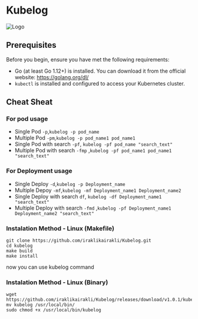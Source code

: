 # Kubelog 

![Logo](https://i.ibb.co/qjLhnxH/c8ae24be-7031-4682-b41d-e314f9f99be7.webp)




## Prerequisites

Before you begin, ensure you have met the following requirements:

- Go (at least Go 1.12+) is installed. You can download it from the official website: https://golang.org/dl/
- `kubectl` is installed and configured to access your Kubernetes cluster.


## Cheat Sheat
### For pod usage
* Single Pod ```-p```,``` kubelog -p pod_name ```
* Multiple Pod  ```-pm```,``` kubelog -p pod_name1 pod_name1 ```
* Single Pod with search ```-pf```, ```kubelog -pf pod_name "search_text" ```
* Multiple Pod with search ```-fmp``` ,```kubelog -pf pod_name1 pod_name1 "search_text" ```



### For Deployment usage
* Single Deploy ```-d```,``` kubelog -p Deployment_name ```
* Multiple Depoy  ```-mf```,``` kubelog -mf Deployment_name1 Deployment_name2  ```
* Single Deploy with search ```df```, ```kubelog -df Deployment_name1 "search_text" ```
* Multiple Deploy with search ```-fmd``` ,```kubelog -pf Deployment_name1 Deployment_name2 "search_text" ```


### Instalation Method - Linux (Makefile)
```shell
git clone https://github.com/iraklikairakli/Kubelog.git
cd kubelog
make build
make install
```
now you can use kubelog command 

### Instalation Method - Linux (Binary)
```shell
wget https://github.com/iraklikairakli/Kubelog/releases/download/v1.0.1/kubelog
mv kubelog /usr/local/bin/
sudo chmod +x /usr/local/bin/kubelog
```
